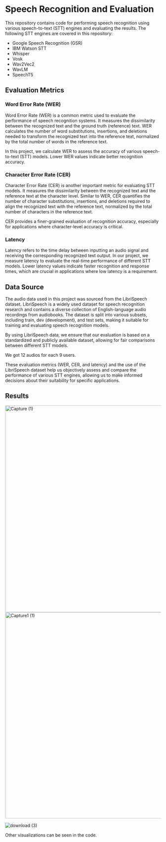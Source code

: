 # Speech Recognition and Evaluation

This repository contains code for performing speech recognition using various speech-to-text (STT) engines and evaluating the results. The following STT engines are covered in this repository:

- Google Speech Recognition (GSR)
- IBM Watson STT
- Whisper
- Vosk
- Wav2Vec2
- WavLM
- SpeechT5

## Evaluation Metrics

### Word Error Rate (WER)

Word Error Rate (WER) is a common metric used to evaluate the performance of speech recognition systems. It measures the dissimilarity between the recognized text and the ground truth (reference) text. WER calculates the number of word substitutions, insertions, and deletions needed to transform the recognized text into the reference text, normalized by the total number of words in the reference text.

In this project, we calculate WER to assess the accuracy of various speech-to-text (STT) models. Lower WER values indicate better recognition accuracy.

### Character Error Rate (CER)

Character Error Rate (CER) is another important metric for evaluating STT models. It measures the dissimilarity between the recognized text and the reference text at the character level. Similar to WER, CER quantifies the number of character substitutions, insertions, and deletions required to align the recognized text with the reference text, normalized by the total number of characters in the reference text.

CER provides a finer-grained evaluation of recognition accuracy, especially for applications where character-level accuracy is critical.

### Latency

Latency refers to the time delay between inputting an audio signal and receiving the corresponding recognized text output. In our project, we measure latency to evaluate the real-time performance of different STT models. Lower latency values indicate faster recognition and response times, which are crucial in applications where low latency is a requirement.

## Data Source

The audio data used in this project was sourced from the LibriSpeech dataset. LibriSpeech is a widely used dataset for speech recognition research and contains a diverse collection of English-language audio recordings from audiobooks. The dataset is split into various subsets, including train, dev (development), and test sets, making it suitable for training and evaluating speech recognition models.

By using LibriSpeech data, we ensure that our evaluation is based on a standardized and publicly available dataset, allowing for fair comparisons between different STT models.

We got 12 audios for each 9 users.

These evaluation metrics (WER, CER, and latency) and the use of the LibriSpeech dataset help us objectively assess and compare the performance of various STT engines, allowing us to make informed decisions about their suitability for specific applications.

## Results 

<img width="667" alt="Capture (1)" src="https://github.com/aybstain/compare_STT_models/assets/103702856/7f5d077e-72a8-44b2-bd91-61f1f3e01971">

<img width="665" alt="Capture1 (1)" src="https://github.com/aybstain/compare_STT_models/assets/103702856/ff771414-0985-4a7f-b3e2-1fb7170cf26a">

![download (3)](https://github.com/aybstain/compare_STT_models/assets/103702856/5597ff9b-e87b-4720-977b-051715cfd4c9)

Other visualizations can be seen in the code.


